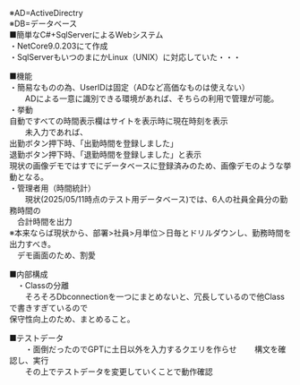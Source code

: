 ※AD=ActiveDirectry  
※DB=データベース  
■簡単なC#+SqlServerによるWebシステム  
・NetCore9.0.203にて作成  
・SqlServerもいつのまにかLinux（UNIX）に対応していた・・・  
  
■機能  
・簡易なものの為、UserIDは固定（ADなど高価なものは使えない）  
　　ADによる一意に識別できる環境があれば、そちらの利用で管理が可能。  
・挙動  
   自動ですべての時間表示欄はサイトを表示時に現在時刻を表示  
　　未入力であれば、  
   出勤ボタン押下時、「出勤時間を登録しました」  
   退勤ボタン押下時、「退勤時間を登録しました」と表示  
   現状の画像デモではすでにデータベースに登録済みのため、画像デモのような挙動となる。  
・管理者用（時間統計）  
　　現状(2025/05/11時点のテスト用データベース)では、6人の社員全員分の勤務時間の  
  　合計時間を出力  
   ※本来ならば現状から、部署>社員>月単位＞日毎とドリルダウンし、勤務時間を出力すべき。  
   　デモ画面のため、割愛  
  
■内部構成  
　・Classの分離  
 　　そろそろDbconnectionを一つにまとめないと、冗長しているので他Classで書きすぎているので  
   保守性向上のため、まとめること。  

■テストデータ  
　　・面倒だったのでGPTに土日以外を入力するクエリを作らせ
  　　構文を確認し、実行  
  　　その上でテストデータを変更していくことで動作確認  
  　
